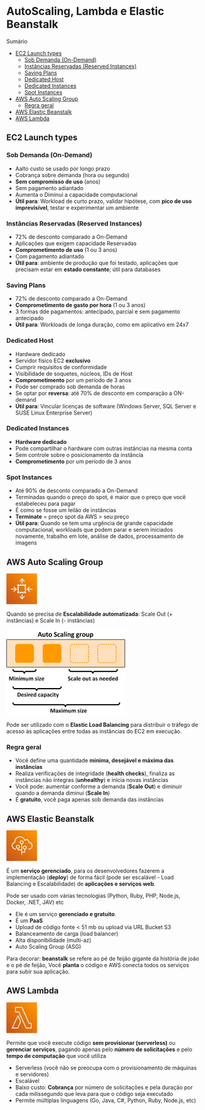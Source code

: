 <h1> AutoScaling, Lambda e Elastic Beanstalk </h1>

</h2> Sumário </h2>

- [EC2 Launch types](#ec2-launch-types)
  - [Sob Demanda (On-Demand)](#sob-demanda-on-demand)
  - [Instâncias Reservadas (Reserved Instances)](#instâncias-reservadas-reserved-instances)
  - [Saving Plans](#saving-plans)
  - [Dedicated Host](#dedicated-host)
  - [Dedicated Instances](#dedicated-instances)
  - [Spot Instances](#spot-instances)
- [AWS Auto Scaling Group](#aws-auto-scaling-group)
  - [Regra geral](#regra-geral)
- [AWS Elastic Beanstalk](#aws-elastic-beanstalk)
- [AWS Lambda](#aws-lambda)

## EC2 Launch types

### Sob Demanda (On-Demand)

- Aalto custo se usado por longo prazo
- Cobrança sobre demanda (hora ou segundo)
- **Sem compromisso de uso** (anos)
- Sem pagamento adiantado
- Aumenta o Diminui a capacidade computacional
- **Útil para**: Workload de curto prazo, validar hipótese, com **pico de uso imprevisível**, testar e experimentar um ambiente

### Instâncias Reservadas (Reserved Instances)

- 72% de desconto comparado a On-Demand
- Aplicações que exigem capacidade Reservadas
- **Comprometimento de uso** (1 ou 3 anos)
- Com pagamento adiantado
- **Útil para**: ambiente de produção que foi testado, aplicações que precisam estar em **estado constante**; útil para databases

### Saving Plans

- 72% de desconto comparado a On-Demand
- **Comprometimento de gasto por hora** (1 ou 3 anos)
- 3 formas dde pagamentos: antecipado, parcial e sem pagamento antecipado
- **Útil para**: Workloads de longa duração, como em aplicativo em 24x7

### Dedicated Host

- Hardware dedicado
- Servidor físico EC2 **exclusivo**
- Cumprir requisitos de conformidade
- Visibilidade de soquetes, núcleos, IDs de Host
- **Comprometimento** por um período de 3 anos
- Pode ser comprado sob demanda de horas
- Se optar por **reversa**: até 70% de desconto em comparação a ON-demand
- **Útil para**: Vincular licenças de software (Windows Server, SQL Server e SUSE Linux Enterprise Server)

### Dedicated Instances

- **Hardware dedicado**
- Pode compartilhar o hardware com outras instâncias na mesma conta
- Sem controle sobre o posicionamento da instância
- **Comprometimento** por um período de 3 anos

### Spot Instances

- Até 90% de desconto comparado a On-Demand
- Terminadas quando o preço do spot, é maior que o preço que você estabeleceu para pagar
- É como se fosse um leilão de instâncias
- **Terminate** = preço spot da AWS > seu preço
- **Útil para**: Quando se tem uma urgência de grande capacidade computacional, workloads que podem parar e serem iniciados novamente, trabalho em lote, análise de dados, processamento de imagens

## AWS Auto Scaling Group

![EC2 Auto Scaling](./images/svg/ec2autoscaling.svg)

Quando se precisa de **Escalabilidade automatizada**: Scale Out (+ instâncias) e Scale In (- instâncias)

![auto scaling group](images/as-basic-diagram.png)

Pode ser utilizado com o **Elastic Load Balancing** para distribuir o tráfego de acesso às aplicações entre todas as instâncias do EC2 em execução.

### Regra geral

- Você define uma quantidade **mínima, desejável e máxima das instâncias**
- Realiza verificações de integridade (**health checks**), finaliza as instâncias não íntegras (**unhealthy**) e inicia novas instâncias
- Você pode: aumentar conforme a demanda (**Scale Out**) e diminuir quando a demanda diminui (**Scale In**)
- É **gratuito**, você paga apenas sob demanda das instâncias

## AWS Elastic Beanstalk

![AWS Elastic Beanstalk](./images/svg/beanstalk.svg)

É um **serviço gerenciado**, para os desenvolvedores fazerem a implementação (**deploy**) de forma fácil (pode ser escalável - Load Balancing e Escalabilidade) de **aplicações e serviços web**.

Pode ser usado com várias tecnologias (Python, Ruby, PHP, Node.js, Docker, .NET, JAV) etc

- Ele é um serviço **gerenciado e gratuito**.
- É um **PaaS**
- Upload de código fonte < 51 mb ou upload via URL Bucket S3
- Balanceamento de carga (load balancer)
- Alta disponibilidade (multi-az)
- Auto Scaling Group (ASG)

Para decorar: **beanstalk** se refere ao pé de feijão gigante da história de joão e o pé de feijão, Você **planta** o código e AWS conecta todos os serviços para subir sua aplicação.

## AWS Lambda

![AWS Lambda](./images/svg/lambda.svg)

Permite que você execute código **sem provisionar (serverless)** ou **gerenciar serviços**, pagando apenas pelo **número de solicitações** e pelo **tempo de computação** que você utiliza

- Serverless (você não se preocupa com o provisionamento de máquinas e servidores)
- Escalável
- Baixo custo: **Cobrança** por número de solicitações e pela duração por cada milissegundo que leva para que o código seja executado
- Permite múltiplas linguagens (Go, Java, C#, Python, Ruby, Node.js, etc)
